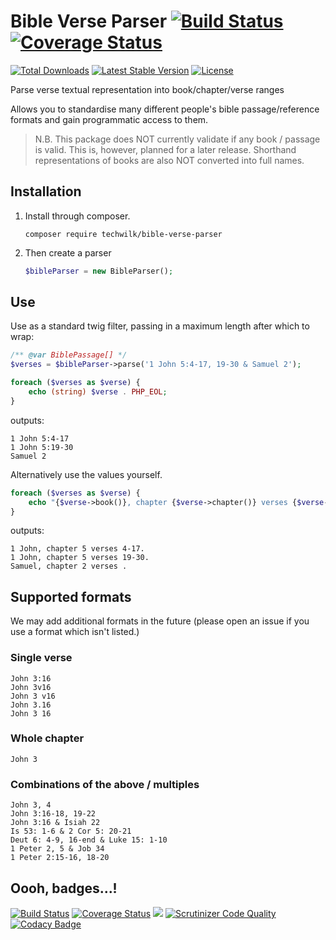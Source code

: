 # Bible Verse Parser [![Build Status](https://travis-ci.org/TechWilk/bible-verse-parser.svg?branch=master)](https://travis-ci.org/TechWilk/bible-verse-parser) [![Coverage Status](https://coveralls.io/repos/github/TechWilk/bible-verse-parser/badge.svg?branch=master)](https://coveralls.io/github/TechWilk/bible-verse-parser?branch=master)

[![Total Downloads](https://img.shields.io/packagist/dt/techwilk/bible-verse-parser.svg)](https://packagist.org/packages/techwilk/bible-verse-parser)
[![Latest Stable Version](https://img.shields.io/packagist/v/techwilk/bible-verse-parser.svg)](https://packagist.org/packages/techwilk/bible-verse-parser)
[![License](https://img.shields.io/packagist/l/techwilk/bible-verse-parser.svg)](https://packagist.org/packages/techwilk/bible-verse-parser)


Parse verse textual representation into book/chapter/verse ranges

Allows you to standardise many different people's bible passage/reference formats and gain programmatic access to them.

> N.B. This package does NOT currently validate if any book / passage is valid. This is, however, planned for a later release. Shorthand representations of books are also NOT converted into full names.

## Installation

1. Install through composer.

    ``` shell
    composer require techwilk/bible-verse-parser
    ```

2. Then create a parser

    ``` php
    $bibleParser = new BibleParser();
    ```

## Use

Use as a standard twig filter, passing in a maximum length after which to wrap:

``` php
/** @var BiblePassage[] */
$verses = $bibleParser->parse('1 John 5:4-17, 19-30 & Samuel 2');
```

``` php
foreach ($verses as $verse) {
    echo (string) $verse . PHP_EOL;
}
```

outputs:

``` text
1 John 5:4-17
1 John 5:19-30
Samuel 2
```

Alternatively use the values yourself.

``` php
foreach ($verses as $verse) {
    echo "{$verse->book()}, chapter {$verse->chapter()} verses {$verse->verses()}." . PHP_EOL;
}
```

outputs:

``` text
1 John, chapter 5 verses 4-17.
1 John, chapter 5 verses 19-30.
Samuel, chapter 2 verses .
```

## Supported formats

We may add additional formats in the future (please open an issue if you use a format which isn't listed.)

### Single verse

``` text
John 3:16
John 3v16
John 3 v16
John 3.16
John 3 16
```

### Whole chapter

``` text
John 3
```

### Combinations of the above / multiples

``` text
John 3, 4
John 3:16-18, 19-22
John 3:16 & Isiah 22
Is 53: 1-6 & 2 Cor 5: 20-21
Deut 6: 4-9, 16-end & Luke 15: 1-10
1 Peter 2, 5 & Job 34
1 Peter 2:15-16, 18-20
```

## Oooh, badges...!

[![Build Status](https://travis-ci.org/TechWilk/bible-verse-parser.svg?branch=master)](https://travis-ci.org/TechWilk/bible-verse-parser)
[![Coverage Status](https://coveralls.io/repos/github/TechWilk/bible-verse-parser/badge.svg?branch=master)](https://coveralls.io/github/TechWilk/bible-verse-parser?branch=master)
[![](https://styleci.io/repos/7548986/shield)](https://styleci.io/repos/7548986)
[![Scrutinizer Code Quality](https://scrutinizer-ci.com/g/TechWilk/bible-verse-parser/badges/quality-score.png?b=master)](https://scrutinizer-ci.com/g/TechWilk/bible-verse-parser/?branch=master)
[![Codacy Badge](https://app.codacy.com/project/badge/Grade/226bff72c3824b3985f64e9327e255c3)](https://www.codacy.com/gh/TechWilk/bible-verse-parser/dashboard?utm_source=github.com&amp;utm_medium=referral&amp;utm_content=TechWilk/bible-verse-parser&amp;utm_campaign=Badge_Grade)
